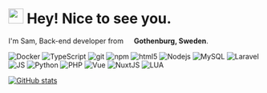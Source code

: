 <h1><img src="https://emojis.slackmojis.com/emojis/images/1531849430/4246/blob-sunglasses.gif?1531849430" width="30"/> Hey! Nice to see you.</h1>

<p>I'm Sam, Back-end developer from <img src="https://cdn-icons-png.flaticon.com/512/197/197564.png" width="13"/> <b>Gothenburg, Sweden</b>.</p>

<p>
  <img alt="Docker" src="https://img.shields.io/badge/-Docker-46a2f1?style=flat-square&logo=docker&logoColor=white" />
  <img alt="TypeScript" src="https://img.shields.io/badge/-TypeScript-007ACC?style=flat-square&logo=typescript&logoColor=white" />
  <img alt="git" src="https://img.shields.io/badge/-Git-F05032?style=flat-square&logo=git&logoColor=white" />
  <img alt="npm" src="https://img.shields.io/badge/-NPM-CB3837?style=flat-square&logo=npm&logoColor=white" />
  <img alt="html5" src="https://img.shields.io/badge/-HTML5-E34F26?style=flat-square&logo=html5&logoColor=white" />
  <img alt="Nodejs" src="https://img.shields.io/badge/-Nodejs-43853d?style=flat-square&logo=Node.js&logoColor=white" />
  <img alt="MySQL" src="https://img.shields.io/badge/MySQL-4479A1?logo=mysql&logoColor=fff" />
  <img alt="Laravel" src="https://img.shields.io/badge/Laravel-%23FF2D20.svg?logo=laravel&logoColor=white" />
  <img alt="JS" src="https://img.shields.io/badge/JavaScript-F7DF1E?logo=javascript&logoColor=000" />
  <img alt="Python" src="https://img.shields.io/badge/Python-3776AB?logo=python&logoColor=fff" />
  <img alt="PHP" src="https://img.shields.io/badge/php-%23777BB4.svg?&logo=php&logoColor=white" />
  <img alt="Vue" src="https://img.shields.io/badge/Vue.js-4FC08D?logo=vuedotjs&logoColor=fff" />
  <img alt="NuxtJS" src="https://img.shields.io/badge/Nuxt.js-002E3B?logo=nuxtdotjs&logoColor=#00DC82" />
  <img alt="LUA" src="https://img.shields.io/badge/Lua-%232C2D72.svg?logo=lua&logoColor=white" />
</p>

[![GitHub stats](https://github-readme-stats-omega-six-64.vercel.app/api?username=SamuelDeanA&hide=stars,issues)](https://github-readme-stats-omega-six-64.vercel.app)
